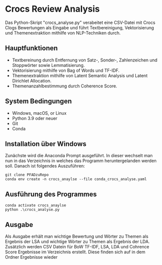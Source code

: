 # Crocs Review Analysis
Das Python-Skript "crocs_analyse.py" verabeitet eine CSV-Datei mit Crocs Clogs Bewertungen als Eingabe und führt  Textbereinigung, Vektorisierung und Themenextraktion mithilfe von NLP-Techniken durch.

## Hauptfunktionen
- Textbereinung durch Entfernung von Satz-, Sonder-, Zahlenzeichen und Stoppwörter sowie Lemmatisierung.
- Vektorisierung mithilfe von Bag of Words und TF-IDF.
- Themenextraktion mithilfe von Latent Semantic Analysis und Latent Dirichlet Allocation.
- Themenanzahlbestimmung durch Coherence Score.

## System Bedingungen
- Windows, macOS, or Linux
- Python 3.9 oder neuer
- Git
- Conda

## Installation über Windows
Zunächste wird die Anaconda Prompt ausgeführt. 
In dieser wechselt man nun in das Verzeichnis in welches das Programm heruntergelanden werden soll.
Danach ist folgendes Auszuführen:
```console
git clone PFADzuRepo
conda env create -n crocs_anaylse --file conda_crocs_analyse.yaml
```

## Ausführung des Programmes
```console
conda activate crocs_anaylse
python .\crocs_analyse.py
```

## Ausgabe
Als Ausgabe erhält man wichtige Bewertung und Wörter zu Themen als Ergebnis der LSA und wichtige Wörter zu Themen als Ergebnis der LDA.
Zusätzlich werden CSV Datein für BoW TF-IDF, LSA, LDA und Cohrence Score Ergebnisse im Verzeichnis erstellt.
Diese finden sich auf in dem Ordner Ergebnisse wieder

